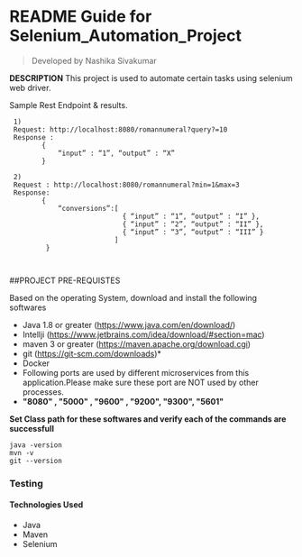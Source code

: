 # README Guide for Selenium_Automation_Project
>Developed by Nashika Sivakumar

**DESCRIPTION**
This project is used to automate certain tasks using selenium web driver.

Sample Rest Endpoint & results.
````
 1) 
 Request: http://localhost:8080/romannumeral?query?=10
 Response : 
        { 
            “input” : “1”, “output” : “X” 
        }
        
 2)
 Request : http://localhost:8080/romannumeral?min=1&max=3
 Response: 
        {
            “conversions”:[
                            { “input” : “1”, “output” : “I” },
                            { “input” : “2”, “output” : “II” },
                            { “input” : “3”, “output” : “III” }
                          ]
         }
    
    
````

##PROJECT PRE-REQUISTES

Based on the operating System, download and install the following softwares

* Java 1.8 or greater (https://www.java.com/en/download/)
* Intellji (https://www.jetbrains.com/idea/download/#section=mac)
* maven 3 or greater (https://maven.apache.org/download.cgi)
* git (https://git-scm.com/downloads)*
* Docker
* Following ports are used by different microservices from this application.Please make sure these port are NOT used by other processes.
* **"8080" , "5000" , "9600" , "9200", "9300", "5601"**

**Set Class path for these softwares and verify each of the commands are successfull**
````
java -version
mvn -v
git --version
```` 


### Testing


#### Technologies Used
* Java
* Maven
* Selenium

